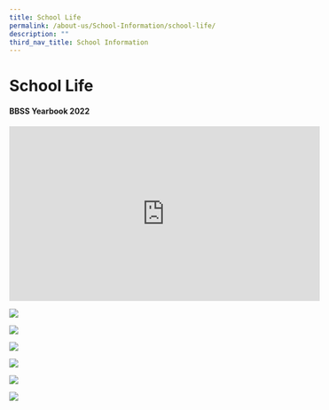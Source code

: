 ```yaml
---
title: School Life
permalink: /about-us/School-Information/school-life/
description: ""
third_nav_title: School Information
---
```

# School Life

#### BBSS Yearbook 2022

<iframe width="560" height="315" src="https://www.youtube.com/embed/5z52GDycf4k" title="YouTube video player" frameborder="0" allow="accelerometer; autoplay; clipboard-write; encrypted-media; gyroscope; picture-in-picture; web-share" allowfullscreen></iframe>

![](/images/About%20us/School%20Information/School%20Life/2009_22%20Bukit%20Batok%20Secondary%20School%20WESTORIES_bleed_Page_1.jpg)

![](/images/About%20us/School%20Information/School%20Life/2009_22%20Bukit%20Batok%20Secondary%20School%20WESTORIES_bleed_Page_2.jpg)

![](/images/About%20us/School%20Information/School%20Life/Screenshot%202022-10-11.png)

![](/images/About%20us/School%20Information/School%20Life/2009_22%20Bukit%20Batok%20Secondary%20School%20WESTORIES_bleed_Page_4.jpg)

![](/images/About%20us/School%20Information/School%20Life/2009_22%20Bukit%20Batok%20Secondary%20School%20WESTORIES_bleed_Page_5.jpg)

![](/images/About%20us/School%20Information/School%20Life/2009_22%20Bukit%20Batok%20Secondary%20School%20WESTORIES_bleed_Page_6.jpg)